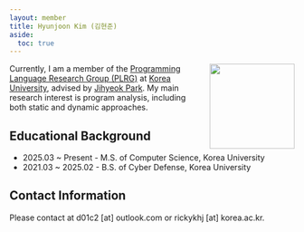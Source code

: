 ```yaml
---
layout: member
title: Hyunjoon Kim (김현준)
aside:
  toc: true
---
```


<img src="/assets/images/members/hyunjoon.kim.jpg"
align="right" style="margin-left: 1em" width="150em">

Currently, I am a member of the [Programming Language Research Group (PLRG)](/) at [Korea University](https://www.korea.ac.kr), advised by [Jihyeok Park](/members/jihyeok.park). My main research interest is program analysis, including both static and dynamic approaches.

## Educational Background
- 2025.03 ~ Present - M.S. of Computer Science, Korea University
- 2021.03 ~ 2025.02 - B.S. of Cyber Defense, Korea University

## Contact Information
Please contact at d01c2 [at] outlook.com or rickykhj [at] korea.ac.kr.
